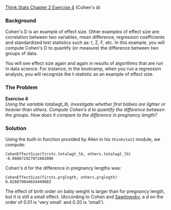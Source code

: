 [Think Stats Chapter 2 Exercise 4](http://greenteapress.com/thinkstats2/html/thinkstats2003.html#toc24) (Cohen's d)


### Background
Cohen's D is an example of effect size. Other examples of effect size are: correlation between two variables, mean difference, regression coefficients and standardized test statistics such as: t, Z, F, etc. In this example, you will compute Cohen's D to quantify (or measure) the difference between two groups of data.

You will see effect size again and again in results of algorithms that are run in data science. For instance, in the bootcamp, when you run a regression analysis, you will recognize the t-statistic as an example of effect size.

### The Problem
**Exercise 4**   
*Using the variable totalwgt_lb, investigate whether first babies are lighter or heavier than others. Compute Cohen’s d to quantify the difference between the groups. How does it compare to the difference in pregnancy length?*

### Solution
Using the built-in function provided by Allen in his `thinkstat2` module, we compute:
  ```
  CohenEffectSize(firsts.totalwgt_lb, others.totalwgt_lb)  
-0.088672927072602006
```
Cohen's d for the difference in pregnancy lengths was:
```
CohenEffectSize(firsts.prglngth, others.prglngth)
0.028879044654449883
```
The effect of birth order on baby weight is larger than for pregnancy length, but it is still a small effect. (According to Cohen and [Sawilowsky](https://digitalcommons.wayne.edu/jmasm/vol8/iss2/26/), a *d* on the order of 0.01 is 'very small' and 0.20 is 'small').

